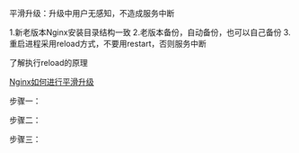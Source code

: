 平滑升级：升级中用户无感知，不造成服务中断

1.新老版本Nginx安装目录结构一致
2.老版本备份，自动备份，也可以自己备份
3.重启进程采用reload方式，不要用restart，否则服务中断

了解执行reload的原理




[Nginx如何进行平滑升级](https://www.imooc.com/article/73175)




步骤一：




步骤二：





步骤三：
